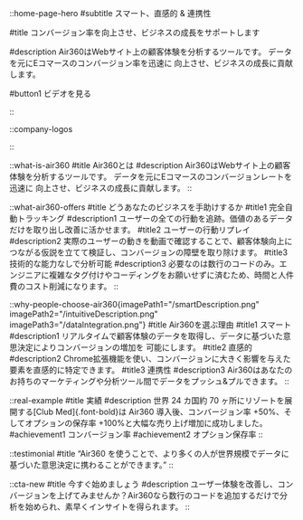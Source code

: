 ::home-page-hero
#subtitle
スマート、直感的 & 連携性

#title
コンバージョン率を向上させ、ビジネスの成長をサポートします

#description
Air360はWebサイト上の顧客体験を分析するツールです。
データを元にEコマースのコンバージョン率を迅速に 
向上させ、ビジネスの成長に貢献します。

#button1
ビデオを見る

::

::company-logos

::

::what-is-air360
#title
Air360とは
#description
Air360はWebサイト上の顧客体験を分析するツールです。 データを元にEコマースのコンバージョンレートを迅速に 向上させ、ビジネスの成長に貢献します。
::

::what-air360-offers
#title
どうあなたのビジネスを手助けするか
#title1
完全自動トラッキング
#description1
ユーザーの全ての行動を追跡。価値のあるデータだけを取り出し改善に活かせます。
#title2
ユーザーの行動リプレイ
#description2
実際のユーザーの動きを動画で確認することで、顧客体験向上につながる仮説を立てて検証し、コンバージョンの障壁を取り除けます。
#title3
技術的な能力なしで分析可能
#description3
必要なのは数行のコードのみ。エンジニアに複雑なタグ付けやコーディングをお願いせずに済むため、時間と人件費のコスト削減になります。
::

::why-people-choose-air360{imagePath1="/smartDescription.png" imagePath2="/intuitiveDescription.png" imagePath3="/dataIntegration.png"}
#title
Air360を選ぶ理由
#title1
スマート
#description1
リアルタイムで顧客体験のデータを取得し、データに基づいた意思決定によりコンバージョンの増加を
可能にします。
#title2
直感的
#description2
Chrome拡張機能を使い、コンバージョンに大きく影響を与えた要素を直感的に特定できます。
#title3
連携性
#description3
Air360はあなたのお持ちのマーケティングや分析ツール間でデータをプッシュ&プルできます。
::

::real-example
#title
実績
#description
世界 24 カ国約 70 ヶ所にリゾートを展開する[Club Med]{.font-bold}は Air360 導入後、コンバージョン率 +50%、そしてオプションの保存率
+100%と大幅な売り上げ増加に成功しました。
#achievement1
コンバージョン率
#achievement2
オプション保存率
::

::testimonial
#title
“Air360 を使うことで、より多くの人が世界規模でデータに基づいた意思決定に携わることができます。”
::

::cta-new
#title
今すぐ始めましょう
#description
ユーザー体験を改善し、コンバージョンを上げてみませんか？Air360なら数行のコードを追加するだけで分析を始められ、素早くインサイトを得られます。
::
